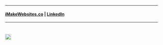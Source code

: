 - - - -
#### [iMakeWebsites.co](https://imakewebsites.co) |  [LinkedIn](https://www.linkedin.com/in/alex-zarov-5a924727)
- - - -

# <g-emoji class="g-emoji" alias="v" fallback-src="https://github.githubassets.com/images/icons/emoji/unicode/270c.png"><img class="emoji" alt="v" height="20" width="20" src="https://github.githubassets.com/images/icons/emoji/unicode/270c.png"></g-emoji>
